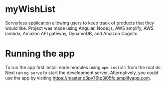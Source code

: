 # myWishList

Serverless application allowing users to keep track of products that they would like.  Project was made using Angular, Node.js, AWS amplify, AWS lambda, Amazon API gateway, DynamoDB, and Amazon Cognito. 

# Running the app

To run the app first install node modules using `npm install` from the root dir.  Next run `ng serve` to start the development server.  Alternatively, you could use the app by visiting https://master.d3pv76tp3i05fc.amplifyapp.com.  

